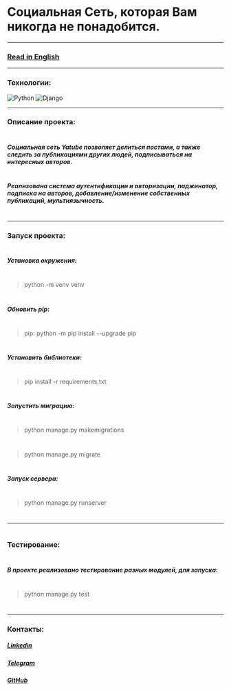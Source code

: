 # Социальная Сеть, которая Вам никогда не понадобится.
---
### [Read in English]()
---
### Технологии:
![Python](https://camo.githubusercontent.com/eb61c0a4e1607e8052a9feb827408d8315a08b148089601fbe8dc3b0a8a466ff/68747470733a2f2f696d672e736869656c64732e696f2f62616467652f2d507974686f6e2d3436343634363f7374796c653d666c61742d737175617265266c6f676f3d507974686f6e) ![Django](https://camo.githubusercontent.com/0e279168450c7ece79d2c958647a9e30a4babc216fd638a45d48c3910004e88d/68747470733a2f2f696d672e736869656c64732e696f2f62616467652f2d446a616e676f2d3436343634363f7374796c653d666c61742d737175617265266c6f676f3d446a616e676f)

---
### Описание проекта:
#
##### Социальная сеть Yatube позволяет делиться постами, а также следить за публикациями других людей, подписываться на интересных авторов.
#
##### Реализована система аутентификации и авторизации, паджинатор, подписка на авторов, добавление/изменение собственных публикаций, мультиязычность.
#
---
### Запуск проекта:
#
##### Установка окружения:
#
> python -m venv venv
#
##### Обновить pip:
#
> pip: python -m pip install --upgrade pip
#
##### Установить библиотеки:
#
> pip install -r requirements.txt
#
##### Запустить миграцию:
#
> python manage.py makemigrations
#
> python manage.py migrate
#
##### Запуск сервера:
#
> python manage.py runserver
#
---
#
### Тестирование:
#
##### В проекте реализовано тестирование разных модулей, для запуска:
#
> python manage.py test
#
---
### Контакты:
##### [Linkedin](https://www.linkedin.com/in/anton-dev-py/)
##### [Telegram](https://t.me/MoskalevAD)
##### [GitHub](https://github.com/AntonDMoskalev)
